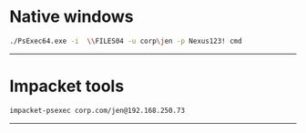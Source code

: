 
# Native windows
```bash
./PsExec64.exe -i  \\FILES04 -u corp\jen -p Nexus123! cmd
```

-----------------------

# Impacket tools
```bash
impacket-psexec corp.com/jen@192.168.250.73
```

-----------------------
